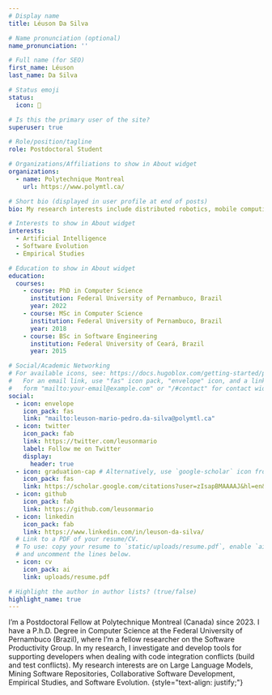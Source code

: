 ```yaml
---
# Display name
title: Léuson Da Silva

# Name pronunciation (optional)
name_pronunciation: ''

# Full name (for SEO)
first_name: Léuson
last_name: Da Silva

# Status emoji
status:
  icon: 🙂

# Is this the primary user of the site?
superuser: true

# Role/position/tagline
role: Postdoctoral Student

# Organizations/Affiliations to show in About widget
organizations:
  - name: Polytechnique Montreal
    url: https://www.polymtl.ca/

# Short bio (displayed in user profile at end of posts)
bio: My research interests include distributed robotics, mobile computing and programmable matter.

# Interests to show in About widget
interests:
  - Artificial Intelligence
  - Software Evolution
  - Empirical Studies

# Education to show in About widget
education:
  courses:
    - course: PhD in Computer Science
      institution: Federal University of Pernambuco, Brazil
      year: 2022
    - course: MSc in Computer Science
      institution: Federal University of Pernambuco, Brazil
      year: 2018
    - course: BSc in Software Engineering
      institution: Federal University of Ceará, Brazil
      year: 2015

# Social/Academic Networking
# For available icons, see: https://docs.hugoblox.com/getting-started/page-builder/#icons
#   For an email link, use "fas" icon pack, "envelope" icon, and a link in the
#   form "mailto:your-email@example.com" or "/#contact" for contact widget.
social:
  - icon: envelope
    icon_pack: fas
    link: "mailto:leuson-mario-pedro.da-silva@polymtl.ca"
  - icon: twitter
    icon_pack: fab
    link: https://twitter.com/leusonmario
    label: Follow me on Twitter
    display:
      header: true
  - icon: graduation-cap # Alternatively, use `google-scholar` icon from `ai` icon pack
    icon_pack: fas
    link: https://scholar.google.com/citations?user=zIsapBMAAAAJ&hl=en&authuser=1
  - icon: github
    icon_pack: fab
    link: https://github.com/leusonmario
  - icon: linkedin
    icon_pack: fab
    link: https://www.linkedin.com/in/leuson-da-silva/
  # Link to a PDF of your resume/CV.
  # To use: copy your resume to `static/uploads/resume.pdf`, enable `ai` icons in `params.yaml`,
  # and uncomment the lines below.
  - icon: cv
    icon_pack: ai
    link: uploads/resume.pdf

# Highlight the author in author lists? (true/false)
highlight_name: true
---
```


I’m a Postdoctoral Fellow at Polytechnique Montreal (Canada) since 2023. I have a P.h.D. Degree in Computer Science at the Federal University of Pernambuco (Brazil), where I’m a fellow researcher on the Software Productivity Group. In my research, I investigate and develop tools for supporting developers when dealing with code integration conflicts (build and test conflicts). My research interests are on Large Language Models, Mining Software Repositories, Collaborative Software Development, Empirical Studies, and Software Evolution.
{style="text-align: justify;"}

